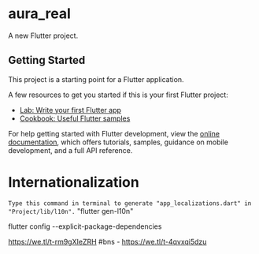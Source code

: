 
# aura_real
    
A new Flutter project.

## Getting Started

This project is a starting point for a Flutter application.

A few resources to get you started if this is your first Flutter project:

- [Lab: Write your first Flutter app](https://docs.flutter.dev/get-started/codelab)
- [Cookbook: Useful Flutter samples](https://docs.flutter.dev/cookbook)

For help getting started with Flutter development, view the
[online documentation](https://docs.flutter.dev/), which offers tutorials,
samples, guidance on mobile development, and a full API reference.

# Internationalization
```Type this command in terminal to generate "app_localizations.dart" in "Project/lib/l10n".```
"flutter gen-l10n"

flutter config --explicit-package-dependencies

https://we.tl/t-rm9gXIeZRH
#bns - https://we.tl/t-4qvxqi5dzu